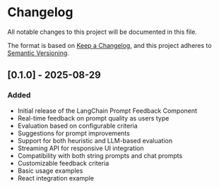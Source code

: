 # Changelog

All notable changes to this project will be documented in this file.

The format is based on [Keep a Changelog](https://keepachangelog.com/en/1.0.0/),
and this project adheres to [Semantic Versioning](https://semver.org/spec/v2.0.0.html).

## [0.1.0] - 2025-08-29

### Added
- Initial release of the LangChain Prompt Feedback Component
- Real-time feedback on prompt quality as users type
- Evaluation based on configurable criteria
- Suggestions for prompt improvements
- Support for both heuristic and LLM-based evaluation
- Streaming API for responsive UI integration
- Compatibility with both string prompts and chat prompts
- Customizable feedback criteria
- Basic usage examples
- React integration example